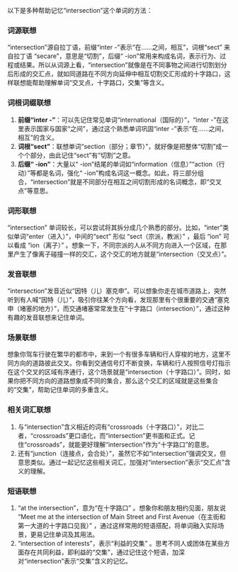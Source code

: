 以下是多种帮助记忆“intersection”这个单词的方法：

### 词源联想
“intersection”源自拉丁语，前缀“inter -”表示“在……之间，相互”，词根“sect” 来自拉丁语 “secare”，意思是“切割”，后缀“ -ion”常用来构成名词，表示行为、过程或结果。所以从词源上看，“intersection”就像是在不同事物之间进行切割划分后形成的交汇点，就如同道路在不同方向延伸中相互切割交汇形成的十字路口，这样联想能帮助理解单词“交叉点，十字路口，交集”等含义。

### 词根词缀联想
1. **前缀“inter -”**：可以先记住常见单词“international（国际的）”，“inter -”在这里表示国家与国家“之间”，通过这个熟悉单词巩固“inter -”表示“在……之间，相互”的含义。
2. **词根“sect”**：联想单词“section（部分；章节）”，就好像是把整体“切割”成一个个部分，由此记住“sect”有“切割”之意。
3. **后缀“ -ion”**：大量以“ -ion”结尾的单词如“information（信息）”“action（行动）”等都是名词，强化“ -ion”构成名词这一概念。如此，将三部分组合，“intersection”就是不同部分在相互之间切割形成的名词概念，即“交叉点”等意思。

### 词形联想
“intersection” 单词较长，可以尝试将其拆分成几个熟悉的部分。比如，“inter”类似单词“enter（进入）”，中间的“sect” 形似 “sect（宗派，教派）” ，最后 “ion” 可以看成 “ion（离子）” 。想象一下，不同宗派的人从不同方向进入一个区域，在那里产生了像离子碰撞一样的交汇，这个交汇的地方就是“intersection（交叉点）”。

### 发音联想
“intersection”发音近似“因特（儿）塞克申”。可以想象你走在城市道路上，突然听到有人喊“因特（儿）”，吸引你往某个方向看，发现那里有个很重要的交通“塞克申（堵塞的地方）”，而交通堵塞常常发生在“十字路口（intersection）”，通过这种有趣的发音联想来记住单词。

### 场景联想
想象你驾车行驶在繁华的都市中，来到一个有很多车辆和行人穿梭的地方，这里不同方向的道路彼此交叉。你看到交通信号灯不断变换，车辆和行人按照信号灯指示在这个交叉的区域有序通行，这个场景就是“intersection（十字路口）”。同时，如果你把不同方向的道路想象成不同的集合，那么这个交汇的区域就是这些集合的“交集”，帮助记住单词的多重含义。

### 相关词汇联想
1. 与“intersection”含义相近的词有“crossroads（十字路口）”，对比二者，“crossroads”更口语化，而“intersection”更书面和正式。记住“crossroads”，就能更好理解“intersection”作为“十字路口”的意思。
2. 还有“junction（连接点，会合处）”，虽然它不如“intersection”强调交叉，但意思类似。通过一起记忆这些相关词汇，加强对“intersection”表示“交汇点”含义的理解。

### 短语联想
1. “at the intersection”，意为“在十字路口” 。想象你和朋友相约见面，朋友说 “Meet me at the intersection of Main Street and First Avenue（在主街和第一大道的十字路口见我）” ，通过这样常用的短语搭配，将单词融入实际场景，更易记住单词及其用法。
2. “intersection of interests”，表示“利益的交集” 。思考不同人或团体在某些方面存在共同利益，即利益的“交集”，通过记住这个短语，加深对“intersection”表示“交集”含义的记忆。 